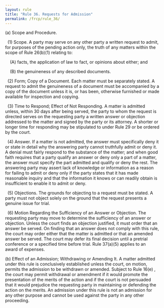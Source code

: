 ```yaml
---
layout: rule
title: "Rule 36. Requests for Admission"
permalink: /frcp/rule_36/
---
```


(a) Scope and Procedure.


&nbsp;&nbsp;(1) Scope. A party may serve on any other party a written request to admit, for purposes of the pending action only, the truth of any matters within the scope of Rule 26(b)(1) relating to:


&nbsp;&nbsp;&nbsp;&nbsp;(A) facts, the application of law to fact, or opinions about either; and


&nbsp;&nbsp;&nbsp;&nbsp;(B) the genuineness of any described documents.


&nbsp;&nbsp;(2) Form; Copy of a Document. Each matter must be separately stated. A request to admit the genuineness of a document must be accompanied by a copy of the document unless it is, or has been, otherwise furnished or made available for inspection and copying.


&nbsp;&nbsp;(3) Time to Respond; Effect of Not Responding. A matter is admitted unless, within 30 days after being served, the party to whom the request is directed serves on the requesting party a written answer or objection addressed to the matter and signed by the party or its attorney. A shorter or longer time for responding may be stipulated to under Rule 29 or be ordered by the court.


&nbsp;&nbsp;(4) Answer. If a matter is not admitted, the answer must specifically deny it or state in detail why the answering party cannot truthfully admit or deny it. A denial must fairly respond to the substance of the matter; and when good faith requires that a party qualify an answer or deny only a part of a matter, the answer must specify the part admitted and qualify or deny the rest. The answering party may assert lack of knowledge or information as a reason for failing to admit or deny only if the party states that it has made reasonable inquiry and that the information it knows or can readily obtain is insufficient to enable it to admit or deny.


&nbsp;&nbsp;(5) Objections. The grounds for objecting to a request must be stated. A party must not object solely on the ground that the request presents a genuine issue for trial.


&nbsp;&nbsp;(6) Motion Regarding the Sufficiency of an Answer or Objection. The requesting party may move to determine the sufficiency of an answer or objection. Unless the court finds an objection justified, it must order that an answer be served. On finding that an answer does not comply with this rule, the court may order either that the matter is admitted or that an amended answer be served. The court may defer its final decision until a pretrial conference or a specified time before trial. Rule 37(a)(5) applies to an award of expenses.


(b) Effect of an Admission; Withdrawing or Amending It. A matter admitted under this rule is conclusively established unless the court, on motion, permits the admission to be withdrawn or amended. Subject to Rule 16(e) , the court may permit withdrawal or amendment if it would promote the presentation of the merits of the action and if the court is not persuaded that it would prejudice the requesting party in maintaining or defending the action on the merits. An admission under this rule is not an admission for any other purpose and cannot be used against the party in any other proceeding.